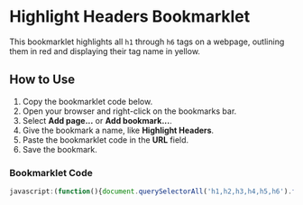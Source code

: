 # Highlight Headers Bookmarklet

This bookmarklet highlights all `h1` through `h6` tags on a webpage, outlining them in red and displaying their tag name in yellow.

## How to Use

1. Copy the bookmarklet code below.
2. Open your browser and right-click on the bookmarks bar.
3. Select **Add page...** or **Add bookmark...**.
4. Give the bookmark a name, like **Highlight Headers**.
5. Paste the bookmarklet code in the **URL** field.
6. Save the bookmark.

### Bookmarklet Code

```javascript
javascript:(function(){document.querySelectorAll('h1,h2,h3,h4,h5,h6').forEach(h=>{const t=h.tagName.toLowerCase(),l=document.createElement('span');Object.assign(l.style,{position:'relative',background:'yellow',color:'black','-webkit-text-fill-color':'black',fontSize:'20px',lineHeight:'22px',fontWeight:'bold',padding:'2px',border:'1px solid black',top:'-20px',left:'0px',zIndex:'1000'});l.textContent=t,h.appendChild(l);h.style.outline='2px solid red'})})();
